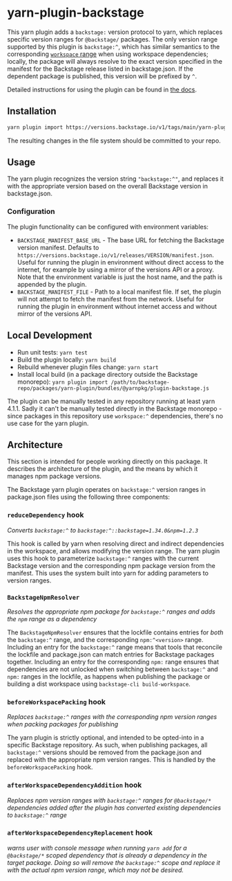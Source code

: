 # yarn-plugin-backstage

This yarn plugin adds a `backstage:` version protocol to yarn, which replaces
specific version ranges for `@backstage/` packages. The only version range
supported by this plugin is `backstage:^`, which has similar semantics to the
corresponding [`workspace` range](https://yarnpkg.com/features/workspaces#cross-references) when using
workspace dependencies; locally, the package will always resolve to the exact
version specified in the manifest for the Backstage release listed in
backstage.json. If the dependent package is published, this version will be
prefixed by `^`.

Detailed instructions for using the plugin can be found in [the docs](https://backstage.io/docs/getting-started/keeping-backstage-updated/#managing-package-versions-with-the-backstage-yarn-plugin).

## Installation

```bash
yarn plugin import https://versions.backstage.io/v1/tags/main/yarn-plugin
```

The resulting changes in the file system should be committed to your repo.

## Usage

The yarn plugin recognizes the version string `"backstage:^"`, and replaces it
with the appropriate version based on the overall Backstage version in
backstage.json.

### Configuration

The plugin functionality can be configured with environment variables:

- `BACKSTAGE_MANIFEST_BASE_URL` - The base URL for fetching the Backstage version
  manifest. Defaults to `https://versions.backstage.io/v1/releases/VERSION/manifest.json`.
  Useful for running the plugin in environment without direct access to the internet,
  for example by using a mirror of the versions API or a proxy.
  Note that the environment variable is just the host name, and the path is appended by
  the plugin.
- `BACKSTAGE_MANIFEST_FILE` - Path to a local manifest file. If set, the plugin
  will not attempt to fetch the manifest from the network. Useful for running
  the plugin in environment without internet access and without mirror of the
  versions API.

## Local Development

- Run unit tests: `yarn test`
- Build the plugin locally: `yarn build`
- Rebuild whenever plugin files change: `yarn start`
- Install local build (in a package directory outside the Backstage monorepo):
  `yarn plugin import
/path/to/backstage-repo/packages/yarn-plugin/bundles/@yarnpkg/plugin-backstage.js`

The plugin can be manually tested in any repository running at least yarn 4.1.1.
Sadly it can't be manually tested directly in the Backstage monorepo - since
packages in this repository use `workspace:^` dependencies, there's no use case
for the yarn plugin.

## Architecture

This section is intended for people working directly on this package. It
describes the architecture of the plugin, and the means by which it manages npm
package versions.

The Backstage yarn plugin operates on `backstage:^` version ranges in
package.json files using the following three components:

### `reduceDependency` hook

_Converts `backstage:^` to `backstage:^::backstage=1.34.0&npm=1.2.3`_

This hook is called by yarn when resolving direct and indirect dependencies in
the workspace, and allows modifying the version range. The yarn plugin uses this
hook to parameterize `backstage:^` ranges with the current Backstage version and
the corresponding npm package version from the manifest. This uses the system
built into yarn for adding parameters to version ranges.

### `BackstageNpmResolver`

_Resolves the appropriate npm package for `backstage:^` ranges and adds the
`npm` range as a dependency_

The `BackstageNpmResolver` ensures that the lockfile contains entries for _both_
the `backstage:^` range, and the corresponding `npm:^<version>` range. Including
an entry for the `backstage:^` range means that tools that reconcile the
lockfile and package.json can match entries for Backstage packages together.
Including an entry for the corresponding `npm:` range ensures that dependencies
are not unlocked when switching between `backstage:^` and `npm:` ranges in the
lockfile, as happens when publishing the package or building a dist workspace
using `backstage-cli build-workspace`.

### `beforeWorkspacePacking` hook

_Replaces `backstage:^` ranges with the corresponding npm version ranges when
packing packages for publishing_

The yarn plugin is strictly optional, and intended to be opted-into in a
specific Backstage repository. As such, when publishing packages, all
`backstage:^` versions should be removed from the package.json and replaced with
the appropriate npm version ranges. This is handled by the
`beforeWorkspacePacking` hook.

### `afterWorkspaceDependencyAddition` hook

_Replaces npm version ranges with `backstage:^` ranges for `@backstage/*` dependencies added after
the plugin has converted existing dependencies to `backstage:^` range_

### `afterWorkspaceDependencyReplacement` hook

_warns user with console message when running `yarn add` for a `@backstage/*` scoped dependency that is already a dependency in the target package. Doing so will remove the `backstage:^` scope and replace it with the actual npm version range, which may not be desired._
